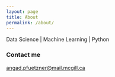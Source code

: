 ```yaml
---
layout: page
title: About
permalink: /about/
---
```


Data Science | Machine Learning | Python

### Contact me

[angad.pfuetzner@mail.mcgill.ca](mailto:angad.pfuetzner@mail.mcgill.ca)